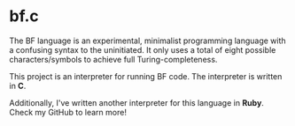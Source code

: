# bf.c

The BF language is an experimental, minimalist programming language with a confusing syntax to the uninitiated. It only uses a total of eight possible characters/symbols to achieve full Turing-completeness.

This project is an interpreter for running BF code. The interpreter is written in **C**.

Additionally, I've written another interpreter for this language in **Ruby**. Check my GitHub to learn more!

